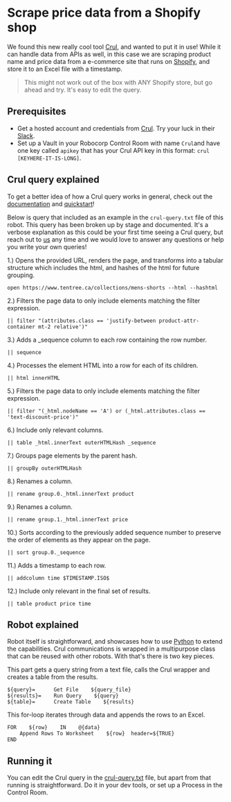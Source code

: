 # Scrape price data from a Shopify shop

We found this new really cool tool [Crul](https://www.crul.com/), and wanted to put it in use! While it can handle data from APIs as well, in this case we are scraping product name and price data from a e-commerce site that runs on [Shopify](https://www.shopify.com/), and store it to an Excel file with a timestamp.

> This might not work out of the box with ANY Shopify store, but go ahead and try. It's easy to edit the query.

## Prerequisites

- Get a hosted account and credentials from [Crul](https://www.crul.com/). Try your luck in their [Slack](https://crulinc.slack.com/).
- Set up a Vault in your Robocorp Control Room with name `Crul`and have one key called `apikey` that has your Crul API key in this format: `crul [KEYHERE-IT-IS-LONG]`.

## Crul query explained

To get a better idea of how a Crul query works in general, check out the [documentation](https://www.crul.com/docs/introduction) and [quickstart](https://www.crul.com/quickstart)!

Below is query that included as an example in the `crul-query.txt` file of this robot. This query has been broken up by stage and documented. It's a verbose explanation as this could be your first time seeing a Crul query, but reach out to [us](https://crulinc.slack.com/) any time and we would love to answer any questions or help you write your own queries!

1.) Opens the provided URL, renders the page, and transforms into a tabular structure which includes the html, and hashes of the html for future grouping.
```
open https://www.tentree.ca/collections/mens-shorts --html --hashtml
```
2.) Filters the page data to only include elements matching the filter expression.
```
|| filter "(attributes.class == 'justify-between product-attr-container mt-2 relative')"
```
3.) Adds a _sequence column to each row containing the row number.
```
|| sequence
```
4.) Processes the element HTML into a row for each of its children.
```
|| html innerHTML
```
5.) Filters the page data to only include elements matching the filter expression.
```
|| filter "(_html.nodeName == 'A') or (_html.attributes.class == 'text-discount-price')"
```
6.) Include only relevant columns.
```
|| table _html.innerText outerHTMLHash _sequence
```
7.) Groups page elements by the parent hash.
```
|| groupBy outerHTMLHash
```
8.) Renames a column.
```
|| rename group.0._html.innerText product
```
9.) Renames a column.
```
|| rename group.1._html.innerText price
```
10.) Sorts according to the previously added sequence number to preserve the order of elements as they appear on the page.
```
|| sort group.0._sequence
```
11.) Adds a timestamp to each row.
```
|| addcolumn time $TIMESTAMP.ISO$
```
12.) Include only relevant in the final set of results.
```
|| table product price time
```

## Robot explained

Robot itself is straightforward, and showcases how to use [Python](CrulWrapper.py) to extend the capabilities. Crul communications is wrapped in a multipurpose class that can be reused with other robots. With that's there is two key pieces.

This part gets a query string from a text file, calls the Crul wrapper and creates a table from the results.

```
${query}=      Get File    ${query_file}
${results}=    Run Query    ${query}
${table}=      Create Table    ${results}
```

This for-loop iterates through data and appends the rows to an Excel.

```
FOR    ${row}    IN    @{data}
    Append Rows To Worksheet    ${row}  header=${TRUE}
END
```

## Running it

You can edit the Crul query in the [crul-query.txt](crul-query.txt) file, but apart from that running is straightforward. Do it in your dev tools, or set up a Process in the Control Room.
